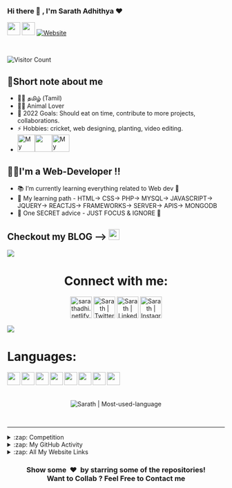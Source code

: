 ### Hi there 👋 , I'm Sarath Adhithya ❤
[<img height="30" src="https://img.shields.io/badge/twitter-%231DA1F2.svg?&style=for-the-badge&logo=twitter&logoColor=white" />][twitter]
[<img height="30" src="https://img.shields.io/badge/linkedin-blue.svg?&style=for-the-badge&logo=linkedin&logoColor=white" />][linkedin]
[![Website](https://img.shields.io/website?label=My-Portfolio&style=for-the-badge&url=https%3A%2F%2Fsarathadhi.netlify.app)][website]

<br/>

![Visitor Count](https://profile-counter.glitch.me/SarathAdhi/count.svg)

## 🤏Short note about me
- 🤱👅 தமிழ் (Tamil)
- 🐕‍🦺 Animal Lover
- 🥅 2022 Goals: Should eat on time, contribute to more projects, collaborations.
- ⚡ Hobbies: cricket, web designing, planting, video editing.
- <img height=" 40px" src="https://1.bp.blogspot.com/-5dHvHIvsyNo/WckMuod4SoI/AAAAAAAAyqg/ydxprvHnktUebUF8EQbUesAu6Y-9Go7YQCLcBGAs/s1600/SJPC.png" title="My School"><img height="40px" src="https://img.icons8.com/ios/50/000000/right--v2.gif"/><img height="40px" src="https://vit.ac.in/icetite/img/vit_logo-2.jpg" title="My College">



## 👨‍💻I'm a Web-Developer !!

- 📚 I’m currently learning everything related to Web dev 🤣
- 📝 My learning path - HTML-> CSS-> PHP-> MYSQL-> JAVASCRIPT-> JQUERY-> REACTJS-> FRAMEWORKS-> SERVER-> APIS-> MONGODB
- 🤫 One SECRET advice - JUST FOCUS & IGNORE 🥲

## Checkout my BLOG -->  [<img width="25px" src="https://cdn.freebiesupply.com/images/large/2x/blogger-logo-transparent.png">][blog]

![](https://user-images.githubusercontent.com/73097560/115834477-dbab4500-a447-11eb-908a-139a6edaec5c.gif)

<div align="center">
<h1>Connect with me:</h1>

[<img alt="sarathadhi.netlify.app" width="50px" src="https://img.icons8.com/color/48/000000/internet--v2.gif" />][website]
[<img alt="Sarath | Twitter" width="50px" src="https://img.icons8.com/color/48/000000/twitter--v2.gif" />][twitter]
[<img alt="Sarath | LinkedIn" width="50px" src="https://img.icons8.com/color/48/000000/linkedin-2--v2.gif" />][linkedin]
[<img alt="Sarath | Instagram" width="50px" src="https://img.icons8.com/color/48/000000/instagram-new--v2.gif" />][instagram]

 </div>
 
 
![](https://user-images.githubusercontent.com/73097560/115834477-dbab4500-a447-11eb-908a-139a6edaec5c.gif)
<br />

<h1> Languages:</h1>
<img align="left" width="30px" src="https://cdn.jsdelivr.net/gh/devicons/devicon/icons/c/c-original.svg" />
<img align="left" width="30px" src="https://cdn.jsdelivr.net/gh/devicons/devicon/icons/cplusplus/cplusplus-original.svg" />
<img align="left" width="30px" src="https://cdn.jsdelivr.net/gh/devicons/devicon/icons/python/python-original-wordmark.svg" />
<img align="left" width="30px" src="https://cdn.jsdelivr.net/gh/devicons/devicon/icons/html5/html5-plain-wordmark.svg" />
<img align="left" width="30px" src="https://cdn.jsdelivr.net/gh/devicons/devicon/icons/css3/css3-plain-wordmark.svg" />
<img align="left" width="30px" src="https://cdn.jsdelivr.net/gh/devicons/devicon/icons/javascript/javascript-plain.svg" />
<img align="left" width="30px" src="https://cdn.jsdelivr.net/gh/devicons/devicon/icons/react/react-original-wordmark.svg" />
<img align="left" width="30px" src="https://cdn.jsdelivr.net/gh/devicons/devicon/icons/php/php-plain.svg" />

<br />

<br />
<br />

<p align="center"> <img src="https://github-readme-stats.vercel.app/api/top-langs/?username=SarathAdhi" alt="Sarath | Most-used-language" /></p>


<br />





---
<details>
  <summary>:zap: Competition</summary>

  <p align="left"> <h2>1st place in a front-end competition conducted by Zero Bugs Club (09.02.2022)</h2> <h3>https://virtual-reality-01.herokuapp.com/</h3><img height="200px" src="https://user-images.githubusercontent.com/91727830/153335102-7daf3342-7a87-4565-9c38-a9a5ee0f700a.jpeg" tittle="1st - place"/></p>

</details>

<details>
  <summary>:zap: My GitHub Activity</summary>
<p align="center"> <img src="https://github-readme-stats.vercel.app/api?username=SarathAdhi&show_icons=true&theme=radical" alt="Sarath | Stats" /></p>
</details>

<details>
  <summary>:zap: All My Website Links</summary>

  ## My portfolio  -> https://sarathadhi.netlify.app
  ## HelperDOC     -> https://helperdoc.herokuapp.com/
  ## HoldUrBook    -> https://holdyourbook.herokuapp.com/index.php
  ## Quiz          -> https://sarathadhi.github.io/Quiz_js_API/
  ## CodesInfo     -> Currently working
  ## Blog          -> Currently working

</details>

<h3 align="center">Show some &nbsp;❤️&nbsp; by starring some of the repositories!<br/>Want to Collab ? Feel Free to Contact me</h3>

[website]: https://sarathadhi.netlify.app
[twitter]: https://twitter.com/AdhithyaSarath
[blog]: https://sarathadhi.blogspot.com/
[instagram]: https://www.instagram.com/sarath_adhithya/
[linkedin]: https://www.linkedin.com/in/sarath-adhithya-145427225/

